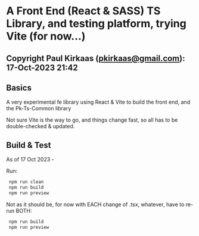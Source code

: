 # A Front End (React & SASS) TS Library, and testing platform, trying Vite (for now...)


## Copyright Paul Kirkaas (pkirkaas@gmail.com): 17-Oct-2023 21:42

## Basics

A very experimental fe library using React & Vite to build the front end, and the Pk-Ts-Common library

Not sure Vite is the way to go, and things change fast, so all has to be double-checked & updated.

## Build & Test

As of 17 Oct 2023 -

Run:

```bash
 npm run clean
 npm run build
 npm run preview
 ```

 Not as it should be, for now with EACH change of .tsx, whatever, have to re-run BOTH:

```bash
 npm run build
 npm run preview
 ```

